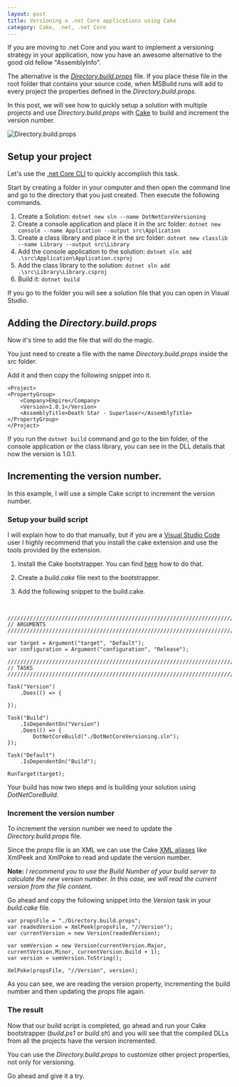 ```yaml
---
layout: post
title: Versioning a .net Core applications using Cake
category: Cake, .net, .net Core
---
```


If you are moving to .net Core and you want to implement a versioning strategy in your application, now you have an awesome alternative to the good old fellow "AssemblyInfo". 

The alternative is the [*Directory.build.props*](https://docs.microsoft.com/en-us/visualstudio/msbuild/customize-your-build) file. If you place these file in the root folder that contains your source code, when MSBuild runs will add to every project the properties defined in the *Directory.build.props*.

In this post, we will see how to quickly setup a solution with multiple projects and use *Directory.build.props* with [Cake](http://cakebuild.net) to build and increment the version number.

<!--excerpt-->

![Directory.build.props](/images/versioning-a-net-core-applications-using-cake-directory-build-props.png)

## Setup your project

Let's use the [.net Core CLI](https://docs.microsoft.com/en-us/dotnet/core/tools/?tabs=netcore2x) to quickly accomplish this task.

Start by creating a folder in your computer and then open the command line and go to the directory that you just created. Then execute the following commands.

1. Create a Solution: `dotnet new sln --name DotNetCoreVersioning`
2. Create a console application and place it in the *src* folder: `dotnet new console --name Application --output src\Application`
3. Create a class library and place it in the *src* folder: `dotnet new classlib --name Library --output src\Library`
4. Add the console application to the solution: `dotnet sln add .\src\Application\Application.csproj`
5. Add the class library to the solution: `dotnet sln add .\src\Library\Library.csproj`
6. Build it: `dotnet build`

If you go to the folder you will see a solution file that you can open in Visual Studio.

## Adding the *Directory.build.props*

Now it's time to add the file that will do the magic. 

You just need to create a file with the name *Directory.build.props* inside the *src* folder.

Add it and then copy the following snippet into it.


    <Project>
    <PropertyGroup>
        <Company>Empire</Company>
        <Version>1.0.1</Version>
        <AssemblyTitle>Death Star - Superlaser</AssemblyTitle>
    </PropertyGroup>
    </Project>  


If you run the `dotnet build` command and go to the bin folder, of the console application or the class library, you can see in the DLL details that now the version is 1.0.1.

## Incrementing the version number.

In this example, I will use a simple Cake script to increment the version number. 

### Setup your build script

I will explain how to do that manually, but if you are a [Visual Studio Code](https://code.visualstudio.com/) user I highly recommend that you install the cake extension and use the tools provided by the extension.

1. Install the Cake bootstrapper. You can find [here](https://cakebuild.net/docs/tutorials/setting-up-a-new-project) how to do that. 

2. Create a *build.cake* file next to the bootstrapper.

3. Add the following snippet to the build.cake.

&nbsp;

    ///////////////////////////////////////////////////////////////////////////////
    // ARGUMENTS
    ///////////////////////////////////////////////////////////////////////////////

    var target = Argument("target", "Default");
    var configuration = Argument("configuration", "Release");

    ///////////////////////////////////////////////////////////////////////////////
    // TASKS
    ///////////////////////////////////////////////////////////////////////////////

    Task("Version")
        .Does(() => {

    });

    Task("Build")
        .IsDependentOn("Version")
        .Does(() => {
            DotNetCoreBuild("./DotNetCoreVersioning.sln");
    });

    Task("Default")
        .IsDependentOn("Build");

    RunTarget(target);

Your build has now two steps and is building your solution using *DotNetCoreBuild*.

### Increment the version number

To increment the version number we need to update the *Directory.build.props* file. 

Since the *props* file is an XML we can use the Cake [XML aliases](https://cakebuild.net/dsl/xml/) like XmlPeek and XmlPoke to read and update the version number.

**Note:** *I recommend you to use the Build Number of your build server to calculate the new version number. In this case, we will read the current version from the file content.*

Go ahead and copy the following snippet into the *Version* task in your *build.cake* file.


    var propsFile = "./Directory.build.props";
    var readedVersion = XmlPeek(propsFile, "//Version");
    var currentVersion = new Version(readedVersion);
    
    var semVersion = new Version(currentVersion.Major, currentVersion.Minor, currentVersion.Build + 1);
    var version = semVersion.ToString();
    
    XmlPoke(propsFile, "//Version", version);


As you can see, we are reading the version property, incrementing the build number and then updating the *props* file again.

### The result

Now that our build script is completed, go ahead and run your Cake bootstrapper (*build.ps1* or *build.sh*) and you will see that the compiled DLLs from all the projects have the version incremented.

You can use the *Directory.build.props* to customize other project properties, not only for versioning.

Go ahead and give it a try.

